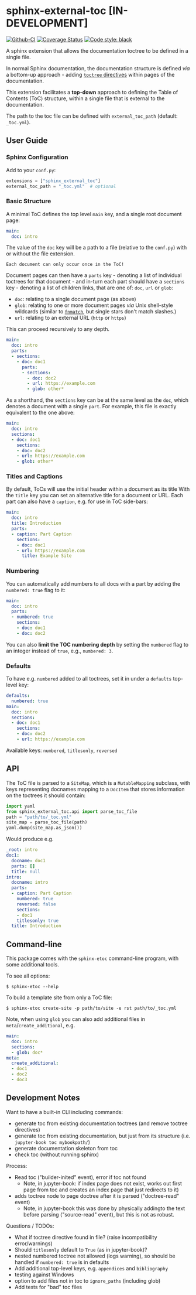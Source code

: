 # sphinx-external-toc [IN-DEVELOPMENT]

[![Github-CI][github-ci]][github-link]
[![Coverage Status][codecov-badge]][codecov-link]
[![Code style: black][black-badge]][black-link]

A sphinx extension that allows the documentation toctree to be defined in a single file.

In normal Sphinx documentation, the documentation structure is defined *via* a bottom-up approach - adding [`toctree` directives](https://www.sphinx-doc.org/en/master/usage/restructuredtext/directives.html#table-of-contents) within pages of the documentation.

This extension facilitates a **top-down** approach to defining the Table of Contents (ToC) structure, within a single file that is external to the documentation.

The path to the toc file can be defined with `external_toc_path` (default: `_toc.yml`).

## User Guide

### Sphinx Configuration

Add to your `conf.py`:

```python
extensions = ["sphinx_external_toc"]
external_toc_path = "_toc.yml"  # optional
```

### Basic Structure

A minimal ToC defines the top level `main` key, and a single root document page:

```yaml
main:
  doc: intro
```

The value of the `doc` key will be a path to a file (relative to the `conf.py`) with or without the file extension.

```{important}
Each document can only occur once in the ToC!
```

Document pages can then have a `parts` key - denoting a list of individual toctrees for that document - and in-turn each part should have a `sections` key - denoting a list of children links, that are one of: `doc`, `url` or `glob`:

- `doc`: relating to a single document page (as above)
- `glob`: relating to one or more document pages *via* Unix shell-style wildcards (similar to [`fnmatch`](https://docs.python.org/3/library/fnmatch.html), but single stars don't match slashes.)
- `url`: relating to an external URL (`http` or `https`)

This can proceed recursively to any depth.

```yaml
main:
  doc: intro
  parts:
  - sections:
    - doc: doc1
      parts:
      - sections:
        - doc: doc2
        - url: https://example.com
        - glob: other*
```

As a shorthand, the `sections` key can be at the same level as the `doc`, which denotes a document with a single `part`.
For example, this file is exactly equivalent to the one above:

```yaml
main:
  doc: intro
  sections:
  - doc: doc1
    sections:
    - doc: doc2
    - url: https://example.com
    - glob: other*
```

### Titles and Captions

By default, ToCs will use the initial header within a document as its title
With the `title` key you can set an alternative title for a document or URL.
Each part can also have a `caption`, e.g. for use in ToC side-bars:

```yaml
main:
  doc: intro
  title: Introduction
  parts:
  - caption: Part Caption
    sections:
    - doc: doc1
    - url: https://example.com
      title: Example Site
```

### Numbering

You can automatically add numbers to all docs with a part by adding the `numbered: true` flag to it:

```yaml
main:
  doc: intro
  parts:
  - numbered: true
    sections:
    - doc: doc1
    - doc: doc2
```

You can also **limit the TOC numbering depth** by setting the `numbered` flag to an integer instead of `true`, e.g., `numbered: 3`.

### Defaults

To have e.g. `numbered` added to all toctrees, set it in under a `defaults` top-level key:

```yaml
defaults:
  numbered: true
main:
  doc: intro
  sections:
  - doc: doc1
    sections:
    - doc: doc2
    - url: https://example.com
```

Available keys: `numbered`, `titlesonly`, `reversed`

## API

The ToC file is parsed to a `SiteMap`, which is a `MutableMapping` subclass, with keys representing docnames mapping to a `DocItem` that stores information on the toctrees it should contain:

```python
import yaml
from sphinx_external_toc.api import parse_toc_file
path = "path/to/_toc.yml"
site_map = parse_toc_file(path)
yaml.dump(site_map.as_json())
```

Would produce e.g.

```yaml
_root: intro
doc1:
  docname: doc1
  parts: []
  title: null
intro:
  docname: intro
  parts:
  - caption: Part Caption
    numbered: true
    reversed: false
    sections:
    - doc1
    titlesonly: true
  title: Introduction
```

## Command-line

This package comes with the `sphinx-etoc` command-line program, with some additional tools.

To see all options:

```console
$ sphinx-etoc --help
```

To build a template site from only a ToC file:

```console
$ sphinx-etoc create-site -p path/to/site -e rst path/to/_toc.yml
```

Note, when using `glob` you can also add additional files in `meta`/`create_additional`, e.g.

```yaml
main:
  doc: intro
  sections:
  - glob: doc*
meta:
  create_additional:
  - doc1
  - doc2
  - doc3
```

## Development Notes

Want to have a built-in CLI including commands:

- generate toc from existing documentation toctrees (and remove toctree directives)
- generate toc from existing documentation, but just from its structure (i.e. `jupyter-book toc mybookpath/`)
- generate documentation skeleton from toc
- check toc (without running sphinx)

Process:

- Read toc ("builder-inited" event), error if toc not found
  - Note, in jupyter-book: if index page does not exist, works out first page from toc and creates an index page that just redirects to it)
- adds toctree node to page doctree after it is parsed ("doctree-read" event)
  - Note, in jupyter-book this was done by physically addingto the text before parsing ("source-read" event), but this is not as robust.

Questions / TODOs:

- What if toctree directive found in file? (raise incompatibility error/warnings)
- Should `titlesonly` default to `True` (as in jupyter-book)?
- nested numbered toctree not allowed (logs warning), so should be handled if `numbered: true` is in defaults
- Add additional top-level keys, e.g. `appendices` and `bibliography`
- testing against Windows
- option to add files not in toc to `ignore_paths` (including glob)
- Add tests for "bad" toc files

[github-ci]: https://github.com/executablebooks/sphinx-external-toc/workflows/continuous-integration/badge.svg?branch=main
[github-link]: https://github.com/executablebooks/sphinx-external-toc
[codecov-badge]: https://codecov.io/gh/executablebooks/sphinx-external-toc/branch/main/graph/badge.svg
[codecov-link]: https://codecov.io/gh/executablebooks/sphinx-external-toc
[black-badge]: https://img.shields.io/badge/code%20style-black-000000.svg
[black-link]: https://github.com/ambv/black
